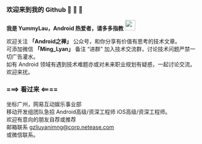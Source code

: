 ### 欢迎来到我的 Github 👋 👋 👋

  **我是 YummyLau，Android 热爱者，请多多指教** <img src="https://user-images.githubusercontent.com/5679180/79618120-0daffb80-80be-11ea-819e-d2b0fa904d07.gif" width="27px">
  
欢迎关注 **「Android之禅」** 公众号，和你分享有价值有思考的技术文章。  
可添加微信 **「Ming_Lyan」** 备注 “进群” 加入技术交流群，讨论技术问题严禁一切广告灌水。  
如有 Android 领域有遇到技术难题亦或对未来职业规划有疑惑，一起讨论交流。  
欢迎来扰。

### ===> 看过来 <====
坐标广州，网易互动娱乐事业部  
移动开发组团队急招 Android高级/资深工程师 iOS高级/资深工程师。  
欢迎有意向的朋友自荐或推荐  
邮箱联系 gzliuyanimng@corp.netease.com  
或微信联系。  


  
  
  
 
